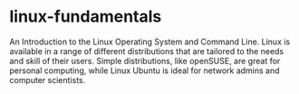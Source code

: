 # linux-fundamentals
An Introduction to the Linux Operating System and Command Line. Linux is available in a range of different distributions that are tailored to the needs and skill of their users. Simple distributions, like openSUSE, are great for personal computing, while Linux Ubuntu is ideal for network admins and computer scientists.
